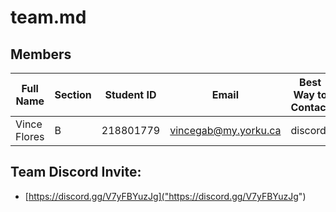 # team.md

## Members

| Full Name    | Section | Student ID | Email                | Best Way to Contact | Discord Username |
| ------------ | ------- | ---------- | -------------------- | ------------------- | ---------------- |
| Vince Flores | B       | 218801779  | vincegab@my.yorku.ca | discord             | vinceflores\_    |


## Team Discord Invite:

- [https://discord.gg/V7yFBYuzJg]("https://discord.gg/V7yFBYuzJg")
